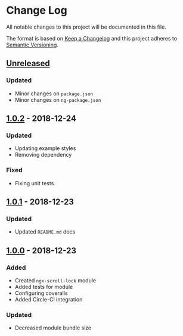 # Change Log

All notable changes to this project will be documented in this file.

The format is based on [Keep a Changelog](http://keepachangelog.com/)
and this project adheres to [Semantic Versioning](http://semver.org/).

## [Unreleased][]

### Updated

- Minor changes on `package.json`
- Minor changes on `ng-package.json`

## [1.0.2][] - 2018-12-24

### Updated

- Updating example styles
- Removing dependency

### Fixed

- Fixing unit tests

## [1.0.1][] - 2018-12-23

### Updated

- Updated `README.md` docs

## [1.0.0][] - 2018-12-23

### Added

- Created `ngx-scroll-lock` module
- Added tests for module
- Configuring coveralls
- Added Circle-CI integration

### Updated

- Decreased module bundle size

[unreleased]: https://github.com/willmendesneto/ngx-scroll-lock/compare/v1.0.0...HEAD
[1.0.0]: https://github.com/willmendesneto/ngx-scroll-lock/tree/v1.0.0
[unreleased]: https://github.com/willmendesneto/ngx-scroll-lock/compare/v1.0.1...HEAD
[1.0.1]: https://github.com/willmendesneto/ngx-scroll-lock/tree/v1.0.1
[unreleased]: https://github.com/willmendesneto/ngx-scroll-lock/compare/v1.0.2...HEAD
[1.0.2]: https://github.com/willmendesneto/ngx-scroll-lock/tree/v1.0.2
